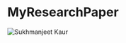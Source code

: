 # MyResearchPaper

![Sukhmanjeet Kaur](https://user-images.githubusercontent.com/87376487/127841277-bbd48a26-65c5-4d29-8eb8-0df9198af5c8.jpg)
